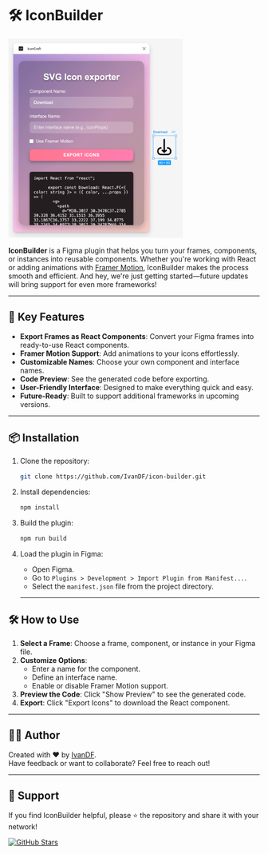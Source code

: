 # 🛠️ IconBuilder

<div>
    <img src="./assets/ui-preview.png" alt="SVG Exporter UI Preview" width="350" />
</div>

**IconBuilder** is a Figma plugin that helps you turn your frames, components, or instances into reusable components. Whether you're working with React or adding animations with [Framer Motion](https://www.framer.com/motion/), IconBuilder makes the process smooth and efficient. And hey, we're just getting started—future updates will bring support for even more frameworks!

---

## 🚀 Key Features

- **Export Frames as React Components**: Convert your Figma frames into ready-to-use React components.
- **Framer Motion Support**: Add animations to your icons effortlessly.
- **Customizable Names**: Choose your own component and interface names.
- **Code Preview**: See the generated code before exporting.
- **User-Friendly Interface**: Designed to make everything quick and easy.
- **Future-Ready**: Built to support additional frameworks in upcoming versions.

---

## 📦 Installation

1. Clone the repository:

   ```bash
   git clone https://github.com/IvanDF/icon-builder.git
   ```

2. Install dependencies:

   ```bash
   npm install
   ```

3. Build the plugin:

   ```bash
   npm run build
   ```

4. Load the plugin in Figma:

   - Open Figma.
   - Go to `Plugins > Development > Import Plugin from Manifest...`.
   - Select the `manifest.json` file from the project directory.

   ***

## 🛠️ How to Use

1. **Select a Frame**: Choose a frame, component, or instance in your Figma file.
2. **Customize Options**:
   - Enter a name for the component.
   - Define an interface name.
   - Enable or disable Framer Motion support.
3. **Preview the Code**: Click "Show Preview" to see the generated code.
4. **Export**: Click "Export Icons" to download the React component.

---

## 👨‍💻 Author

Created with ❤️ by [IvanDF](https://ivandf.netlify.app).  
Have feedback or want to collaborate? Feel free to reach out!

---

## 📣 Support

If you find IconBuilder helpful, please ⭐ the repository and share it with your network!

[![GitHub Stars](https://img.shields.io/github/stars/IvanDF/icon-builder?style=social)](https://github.com/IvanDF/icon-builder/stargazers)
